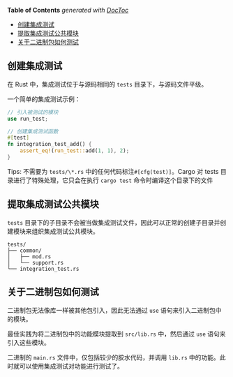 <!-- START doctoc generated TOC please keep comment here to allow auto update -->
<!-- DON'T EDIT THIS SECTION, INSTEAD RE-RUN doctoc TO UPDATE -->
**Table of Contents**  *generated with [DocToc](https://github.com/thlorenz/doctoc)*

- [创建集成测试](#%E5%88%9B%E5%BB%BA%E9%9B%86%E6%88%90%E6%B5%8B%E8%AF%95)
- [提取集成测试公共模块](#%E6%8F%90%E5%8F%96%E9%9B%86%E6%88%90%E6%B5%8B%E8%AF%95%E5%85%AC%E5%85%B1%E6%A8%A1%E5%9D%97)
- [关于二进制包如何测试](#%E5%85%B3%E4%BA%8E%E4%BA%8C%E8%BF%9B%E5%88%B6%E5%8C%85%E5%A6%82%E4%BD%95%E6%B5%8B%E8%AF%95)

<!-- END doctoc generated TOC please keep comment here to allow auto update -->

## 创建集成测试

在 Rust 中，集成测试位于与源码相同的 `tests` 目录下，与源码文件平级。

一个简单的集成测试示例：

```rust
// 引入被测试的模块
use run_test;

// 创建集成测试函数
#[test]
fn integration_test_add() {
    assert_eq!(run_test::add(1, 1), 2);
}
```

Tips: 不需要为 `tests/\*.rs` 中的任何代码标注`#[cfg(test)]`。Cargo 对 tests 目录进行了特殊处理，它只会在执行 `cargo test` 命令时编译这个目录下的文件

## 提取集成测试公共模块

`tests` 目录下的子目录不会被当做集成测试文件，因此可以正常的创建子目录并创建模块来组织集成测试公共模块。

```
tests/
├── common/
│   ├── mod.rs
│   └── support.rs
└── integration_test.rs
```

## 关于二进制包如何测试

二进制包无法像库一样被其他包引入，因此无法通过 `use` 语句来引入二进制包中的模块。

最佳实践为将二进制包中的功能模块提取到 `src/lib.rs` 中，然后通过 `use` 语句来引入这些模块。

二进制的 `main.rs` 文件中，仅包括较少的胶水代码，并调用 `lib.rs` 中的功能。此时就可以使用集成测试对功能进行测试了。
